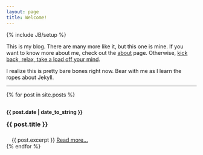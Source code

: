 ```yaml
---
layout: page
title: Welcome!
---
```

{% include JB/setup %}

This is my blog. There are many more like it, but this one is mine. If you want to know more about me, check out the [about](about.html) page. Otherwise, [kick back, relax, take a load off your mind](http://www.youtube.com/watch?v=BxHNztg0X3s).

I realize this is pretty bare bones right now. Bear with me as I learn the ropes about Jekyll.
<hr />

<div class="posts">
  {% for post in site.posts %}
  <h3 style="line-height:32px">
    <small>{{ post.date | date_to_string }}</small><br />
    {{ post.title }}
  </h3>
    <div style="margin-left:1em;">{{ post.excerpt }}
    <a href="{{ BASE_PATH }}{{ post.url }}">Read more...</a></div>
  {% endfor %}
</div>


